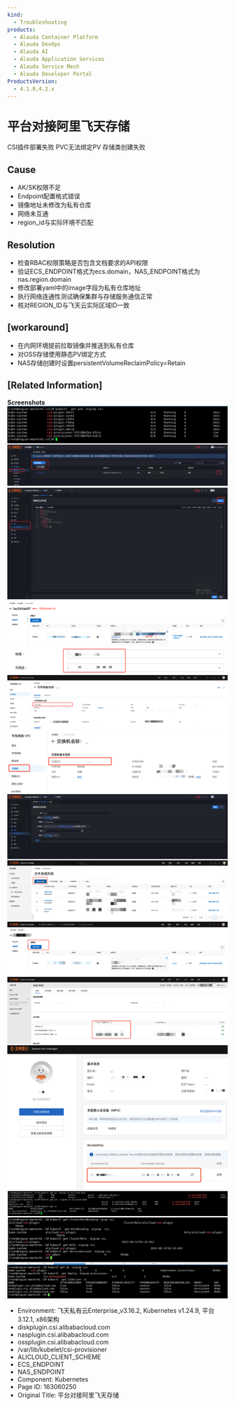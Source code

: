 ```yaml
---
kind:
  - Troubleshooting
products:
  - Alauda Container Platform
  - Alauda DevOps
  - Alauda AI
  - Alauda Application Services
  - Alauda Service Mesh
  - Alauda Developer Portal
ProductsVersion:
  - 4.1.0,4.2.x
---
```

<!-- A type of document that involves encountering a fault, diagnosing it, performing root cause analysis, and providing solutions. -->

# 平台对接阿里飞天存储

CSI插件部署失败 PVC无法绑定PV 存储类创建失败

## Cause
- AK/SK权限不足
- Endpoint配置格式错误
- 镜像地址未修改为私有仓库
- 网络未互通
- region_id与实际环境不匹配

## Resolution
- 检查RBAC权限策略是否包含文档要求的API权限
- 验证ECS_ENDPOINT格式为ecs.domain，NAS_ENDPOINT格式为nas.region.domain
- 修改部署yaml中的image字段为私有仓库地址
- 执行网络连通性测试确保集群与存储服务通信正常
- 核对REGION_ID与飞天云实际区域ID一致

## [workaround]
- 在内网环境提前拉取镜像并推送到私有仓库
- 对OSS存储使用静态PV绑定方式
- NAS存储创建时设置persistentVolumeReclaimPolicy=Retain

## [Related Information]
**Screenshots**
![](assets/ping-tai-dui-jie-a-li-fei-tian-cun-chu/image-2023-8-29_12-22-34.png)
![](assets/ping-tai-dui-jie-a-li-fei-tian-cun-chu/image-2023-8-31_10-49-42.png)
![](assets/ping-tai-dui-jie-a-li-fei-tian-cun-chu/image-2023-8-31_10-57-14.png)
![](assets/ping-tai-dui-jie-a-li-fei-tian-cun-chu/image-2023-8-29_18-20-5.png)
![](assets/ping-tai-dui-jie-a-li-fei-tian-cun-chu/image-2023-8-29_18-21-19.png)
![](assets/ping-tai-dui-jie-a-li-fei-tian-cun-chu/image-2023-8-29_18-25-18.png)
![](assets/ping-tai-dui-jie-a-li-fei-tian-cun-chu/image-2023-8-29_18-23-12.png)
![](assets/ping-tai-dui-jie-a-li-fei-tian-cun-chu/image-2023-8-31_11-0-43.png)
![](assets/ping-tai-dui-jie-a-li-fei-tian-cun-chu/image-2023-8-29_18-30-47.png)
![](assets/ping-tai-dui-jie-a-li-fei-tian-cun-chu/image-2023-8-29_18-32-40.png)
![](assets/ping-tai-dui-jie-a-li-fei-tian-cun-chu/image-2023-8-29_18-13-39.png)
![](assets/ping-tai-dui-jie-a-li-fei-tian-cun-chu/image-2023-8-29_18-12-9.png)
![](assets/ping-tai-dui-jie-a-li-fei-tian-cun-chu/image-2023-8-31_13-57-9.png)
![](assets/ping-tai-dui-jie-a-li-fei-tian-cun-chu/image-2023-8-31_16-14-46.png)
![](assets/ping-tai-dui-jie-a-li-fei-tian-cun-chu/image-2023-8-31_16-22-38.png)
- Environment: 飞天私有云Enterprise_v3.16.2, Kubernetes v1.24.9, 平台3.12.1, x86架构
- diskplugin.csi.alibabacloud.com
- nasplugin.csi.alibabacloud.com
- ossplugin.csi.alibabacloud.com
- /var/lib/kubelet/csi-provisioner
- ALICLOUD_CLIENT_SCHEME
- ECS_ENDPOINT
- NAS_ENDPOINT
- Component: Kubernetes
- Page ID: 163060250
- Original Title: 平台对接阿里飞天存储
